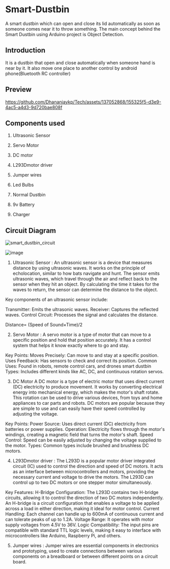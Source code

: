 # Smart-Dustbin
A smart dustbin which can open and close its lid automatically as soon as someone comes near it to throw something.
The main concept behind the Smart Dustbin using Arduino project is Object Detection.
## Introduction 
It is a dustbin that open and close automatically when someone hand is near by it. It also move one place to another control by android phone(Bluetooth RC controller)

## Preview



https://github.com/Dhananjaykp/Tech/assets/137052868/155325f5-d3e9-4ac5-a4d3-9d720bae808f
## Components used


1.	Ultrasonic Sensor

2.	Servo Motor

3.  DC motor

4.	L293Dmotor driver

5.	Jumper wires

6.	Led Bulbs

7.	Normal Dustbin
 
8.	9v Battery

9.	Charger 


## Circuit Diagram

![smart_dustbin_circuit](https://user-images.githubusercontent.com/56248007/119528865-31547380-bd9f-11eb-8535-9605b1661202.png)

![image](https://github.com/Dhananjaykp/Tech/assets/137052868/3a2e3b10-5a12-4656-8dbb-cbdfb079171c)

1. Ultrasonic Sensor :
An ultrasonic sensor is a device that measures distance by using ultrasonic waves. It works on the principle of echolocation, similar to how bats navigate and hunt. The sensor emits ultrasonic waves, which travel through the air and reflect back to the sensor when they hit an object. By calculating the time it takes for the waves to return, the sensor can determine the distance to the object.

Key components of an ultrasonic sensor include:

Transmitter: Emits the ultrasonic waves.
Receiver: Captures the reflected waves.
Control Circuit: Processes the signal and calculates the distance.

Distance= (Speed of Sound×Time)/2
​
 


2.	Servo Motor :
A servo motor is a type of motor that can move to a specific position and hold that position accurately. It has a control system that helps it know exactly where to go and stay.

Key Points:
Moves Precisely: Can move to and stay at a specific position.
Uses Feedback: Has sensors to check and correct its position.
Common Uses: Found in robots, remote control cars, and drones smart dustbin 
Types: Includes different kinds like AC, DC, and continuous rotation servos.
​
 


3. DC Motor
A DC motor is a type of electric motor that uses direct current (DC) electricity to produce movement. It works by converting electrical energy into mechanical energy, which makes the motor's shaft rotate. This rotation can be used to drive various devices, from toys and home appliances to car parts and robots. DC motors are popular because they are simple to use and can easily have their speed controlled by adjusting the voltage.

Key Points:
Power Source: Uses direct current (DC) electricity from batteries or power supplies.
Operation: Electricity flows through the motor's windings, creating a magnetic field that turns the motor's shaft.
Speed Control: Speed can be easily adjusted by changing the voltage supplied to the motor.
Types: Common types include brushed and brushless DC motors.

4. L293Dmotor driver : The L293D is a popular motor driver integrated circuit (IC) used to control the direction and speed of DC motors. It acts as an interface between microcontrollers and motors, providing the necessary current and voltage to drive the motors. The L293D can control up to two DC motors or one stepper motor simultaneously.

Key Features:
H-Bridge Configuration: The L293D contains two H-bridge circuits, allowing it to control the direction of two DC motors independently. An H-bridge is a circuit configuration that enables a voltage to be applied across a load in either direction, making it ideal for motor control.
Current Handling: Each channel can handle up to 600mA of continuous current and can tolerate peaks of up to 1.2A.
Voltage Range: It operates with motor supply voltages from 4.5V to 36V.
Logic Compatibility: The input pins are compatible with standard TTL logic levels, making it easy to interface with microcontrollers like Arduino, Raspberry Pi, and others.

5. Jumper wires : Jumper wires are essential components in electronics and prototyping, used to create connections between various components on a breadboard or between different points on a circuit board.
